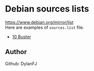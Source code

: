 # Debian sources lists

https://www.debian.org/mirror/list  
Here are examples of `sources.list` file.

- [10 Buster](releases-list/10-buster.md)

## Author
Github: DylanFJ
